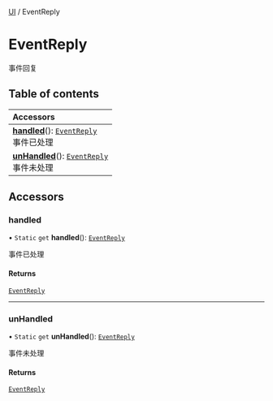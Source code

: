 [UI](../modules/UI.UI.md) / EventReply

# EventReply <Badge type="tip" text="Class" /> <Score text="EventReply" />

事件回复

## Table of contents

| Accessors |
| :-----|
| **[handled](UI.EventReply.md#handled)**(): [`EventReply`](UI.EventReply.md) <br> 事件已处理|
| **[unHandled](UI.EventReply.md#unhandled)**(): [`EventReply`](UI.EventReply.md) <br> 事件未处理|

## Accessors

### handled <Score text="handled" /> 

• `Static` `get` **handled**(): [`EventReply`](UI.EventReply.md) <Badge type="tip" text="other" />

事件已处理


#### Returns

[`EventReply`](UI.EventReply.md)

___

### unHandled <Score text="unHandled" /> 

• `Static` `get` **unHandled**(): [`EventReply`](UI.EventReply.md) <Badge type="tip" text="other" />

事件未处理


#### Returns

[`EventReply`](UI.EventReply.md)
